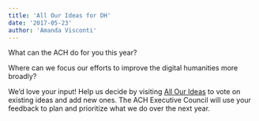 ```yaml
---
title: 'All Our Ideas for DH'
date: '2017-05-23'
author: 'Amanda Visconti'
---
```

What can the ACH do for you this year?

Where can we focus our efforts to improve the digital humanities more broadly?

We’d love your input! Help us decide by visiting [All Our Ideas](http://allourideas.org/ach) to vote on existing ideas and add new ones. The ACH Executive Council will use your feedback to plan and prioritize what we do over the next year.